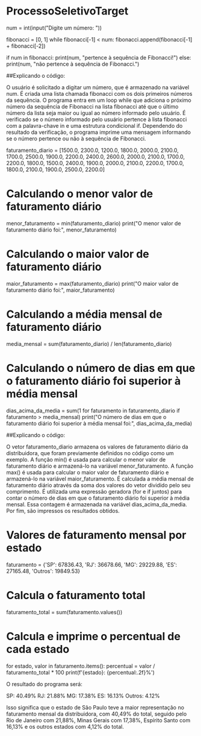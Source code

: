 # ProcessoSeletivoTarget

num = int(input("Digite um número: "))

fibonacci = [0, 1]
while fibonacci[-1] < num:
    fibonacci.append(fibonacci[-1] + fibonacci[-2])

if num in fibonacci:
    print(num, "pertence à sequência de Fibonacci!")
else:
    print(num, "não pertence à sequência de Fibonacci.")

##Explicando o código:

O usuário é solicitado a digitar um número, que é armazenado na variável num.
É criada uma lista chamada fibonacci com os dois primeiros números da sequência.
O programa entra em um loop while que adiciona o próximo número da sequência de Fibonacci na lista fibonacci até que o último número da lista seja maior ou igual ao número informado pelo usuário.
É verificado se o número informado pelo usuário pertence à lista fibonacci com a palavra-chave in e uma estrutura condicional if.
Dependendo do resultado da verificação, o programa imprime uma mensagem informando se o número pertence ou não à sequência de Fibonacci.

faturamento_diario = [1500.0, 2300.0, 1200.0, 1800.0, 2000.0, 2100.0, 1700.0, 2500.0, 1900.0, 2200.0, 2400.0, 2600.0, 2000.0, 2100.0, 1700.0, 2200.0, 1800.0, 1500.0, 2400.0, 1900.0, 2000.0, 2100.0, 2200.0, 1700.0, 1800.0, 2100.0, 1900.0, 2500.0, 2200.0]

# Calculando o menor valor de faturamento diário
menor_faturamento = min(faturamento_diario)
print("O menor valor de faturamento diário foi:", menor_faturamento)

# Calculando o maior valor de faturamento diário
maior_faturamento = max(faturamento_diario)
print("O maior valor de faturamento diário foi:", maior_faturamento)

# Calculando a média mensal de faturamento diário
media_mensal = sum(faturamento_diario) / len(faturamento_diario)

# Calculando o número de dias em que o faturamento diário foi superior à média mensal
dias_acima_da_media = sum(1 for faturamento in faturamento_diario if faturamento > media_mensal)
print("O número de dias em que o faturamento diário foi superior à média mensal foi:", dias_acima_da_media)

##Explicando o código:

O vetor faturamento_diario armazena os valores de faturamento diário da distribuidora, que foram previamente definidos no código como um exemplo.
A função min() é usada para calcular o menor valor de faturamento diário e armazená-lo na variável menor_faturamento.
A função max() é usada para calcular o maior valor de faturamento diário e armazená-lo na variável maior_faturamento.
É calculada a média mensal de faturamento diário através da soma dos valores do vetor dividido pelo seu comprimento.
É utilizada uma expressão geradora (for e if juntos) para contar o número de dias em que o faturamento diário foi superior à média mensal. Essa contagem é armazenada na variável dias_acima_da_media.
Por fim, são impressos os resultados obtidos.

# Valores de faturamento mensal por estado
faturamento = {'SP': 67836.43, 'RJ': 36678.66, 'MG': 29229.88, 'ES': 27165.48, 'Outros': 19849.53}

# Calcula o faturamento total
faturamento_total = sum(faturamento.values())

# Calcula e imprime o percentual de cada estado
for estado, valor in faturamento.items():
    percentual = valor / faturamento_total * 100
    print(f'{estado}: {percentual:.2f}%')


O resultado do programa será:

SP: 40.49%
RJ: 21.88%
MG: 17.38%
ES: 16.13%
Outros: 4.12%

Isso significa que o estado de São Paulo teve a maior representação no faturamento mensal da distribuidora, com 40,49% do total, seguido pelo Rio de Janeiro com 21,88%, Minas Gerais com 17,38%, Espírito Santo com 16,13% e os outros estados com 4,12% do total.
